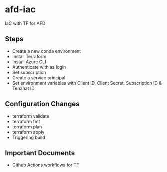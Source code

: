 # afd-iac
IaC with TF for AFD


## Steps
* Create a new conda environment
* Install Terraform
* Install Azure CLI
* Authenticate with az login
* Set subscription
* Create a service principal
* Set environment variables with Client ID, Client Secret, Subscription ID & Tenanat ID

## Configuration Changes
* terraform validate
* terraform fmt
* terraform plan
* terraform apply
* Triggering build

## Important Documents
* Github Actions workflows for TF